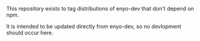 This repository exists to tag distributions of enyo-dev that don't depend on npm.

It is intended to be updated directly from enyo-dev, so no devlopment should occur here.
